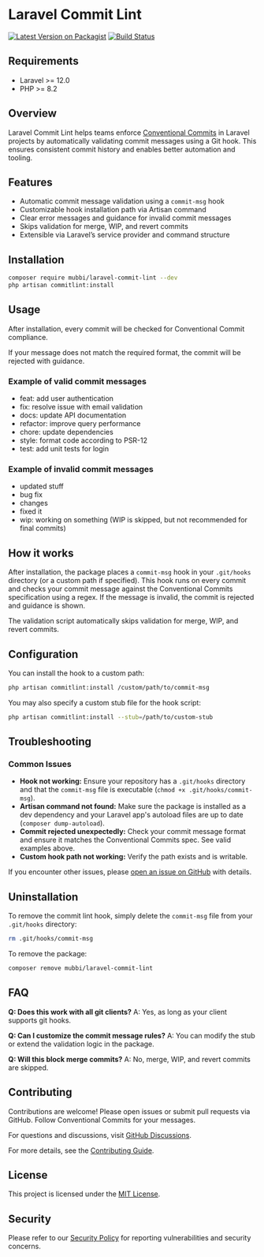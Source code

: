 # Laravel Commit Lint

[![Latest Version on Packagist](https://img.shields.io/packagist/v/mubbi/laravel-commit-lint.svg?style=flat-square)](https://packagist.org/packages/mubbi/laravel-commit-lint)
[![Build Status](https://img.shields.io/github/workflow/status/mubbi/laravel-commit-lint/CI?style=flat-square)](https://github.com/mubbi/laravel-commit-lint/actions)
## Requirements

- Laravel >= 12.0
- PHP >= 8.2

## Overview

Laravel Commit Lint helps teams enforce [Conventional Commits](https://www.conventionalcommits.org/) in Laravel projects by automatically validating commit messages using a Git hook. This ensures consistent commit history and enables better automation and tooling.

## Features

- Automatic commit message validation using a `commit-msg` hook
- Customizable hook installation path via Artisan command
- Clear error messages and guidance for invalid commit messages
- Skips validation for merge, WIP, and revert commits
- Extensible via Laravel’s service provider and command structure

## Installation

```bash
composer require mubbi/laravel-commit-lint --dev
php artisan commitlint:install
```


## Usage

After installation, every commit will be checked for Conventional Commit compliance.


If your message does not match the required format, the commit will be rejected with guidance.

### Example of valid commit messages
- feat: add user authentication
- fix: resolve issue with email validation
- docs: update API documentation
- refactor: improve query performance
- chore: update dependencies
- style: format code according to PSR-12
- test: add unit tests for login

### Example of invalid commit messages
- updated stuff
- bug fix
- changes
- fixed it
- wip: working on something (WIP is skipped, but not recommended for final commits)

## How it works
After installation, the package places a `commit-msg` hook in your `.git/hooks` directory (or a custom path if specified). This hook runs on every commit and checks your commit message against the Conventional Commits specification using a regex. If the message is invalid, the commit is rejected and guidance is shown.

The validation script automatically skips validation for merge, WIP, and revert commits.

## Configuration
You can install the hook to a custom path:

```bash
php artisan commitlint:install /custom/path/to/commit-msg
```

You may also specify a custom stub file for the hook script:

```bash
php artisan commitlint:install --stub=/path/to/custom-stub
```

## Troubleshooting
### Common Issues
- **Hook not working:** Ensure your repository has a `.git/hooks` directory and that the `commit-msg` file is executable (`chmod +x .git/hooks/commit-msg`).
- **Artisan command not found:** Make sure the package is installed as a dev dependency and your Laravel app's autoload files are up to date (`composer dump-autoload`).
- **Commit rejected unexpectedly:** Check your commit message format and ensure it matches the Conventional Commits spec. See valid examples above.
- **Custom hook path not working:** Verify the path exists and is writable.

If you encounter other issues, please [open an issue on GitHub](https://github.com/mubbi/laravel-commit-lint/issues) with details.

## Uninstallation

To remove the commit lint hook, simply delete the `commit-msg` file from your `.git/hooks` directory:

```bash
rm .git/hooks/commit-msg
```

To remove the package:

```bash
composer remove mubbi/laravel-commit-lint
```

## FAQ

**Q: Does this work with all git clients?**
A: Yes, as long as your client supports git hooks.

**Q: Can I customize the commit message rules?**
A: You can modify the stub or extend the validation logic in the package.

**Q: Will this block merge commits?**
A: No, merge, WIP, and revert commits are skipped.


## Contributing

Contributions are welcome! Please open issues or submit pull requests via GitHub. Follow Conventional Commits for your messages.

For questions and discussions, visit [GitHub Discussions](https://github.com/mubbi/laravel-commit-lint/discussions).

For more details, see the [Contributing Guide](.github/CONTRIBUTING.md).


## License

This project is licensed under the [MIT License](LICENSE).


## Security

Please refer to our [Security Policy](.github/SECURITY.md) for reporting vulnerabilities and security concerns.
